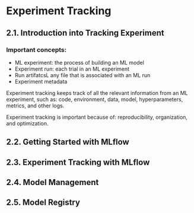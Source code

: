 # Experiment Tracking
## 2.1. Introduction into Tracking Experiment

### Important concepts:
- ML experiment: the process of building an ML model
- Experiment run: each trial in an ML experiment
- Run artifatcsL any file that is associated with an ML run
- Experiment metadata

Experiment tracking keeps track of all the relevant information from an ML experiment, such as: code, environment, data, model, hyperparameters, metrics, and other logs.

Experiment tracking is important because of: reproducibility, organization, and optimization.

## 2.2. Getting Started with MLflow

## 2.3. Experiment Tracking with MLflow

## 2.4. Model Management

## 2.5. Model Registry